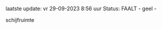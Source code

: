 laatste update: 
vr 29-09-2023  8:56   uur 
Status: FAALT - geel - 
<div class="service Y">schijfruimte</div>